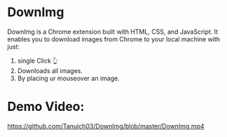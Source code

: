 # DownImg 
DownImg is a Chrome extension built with HTML, CSS, and JavaScript. It enables you to download images from Chrome to your local machine with just: <br>
1) single Click 👆<br>
2) Downloads all images.<br>
3) By placing ur mouseover an image.<br>

# Demo Video:

https://github.com/Tanujch03/DownImg/blob/master/DownImg.mp4
